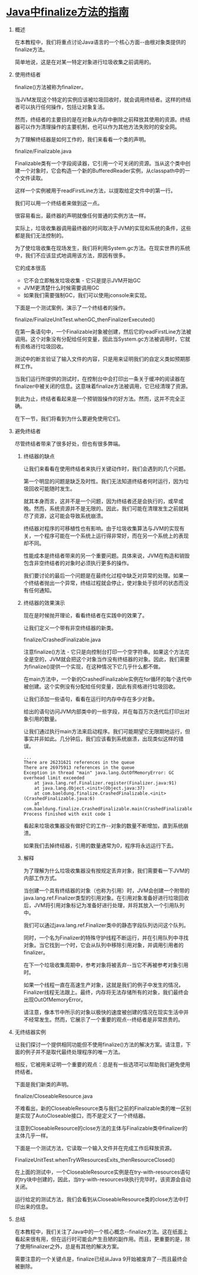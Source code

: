 # [Java中finalize方法的指南](https://www.baeldung.com/java-finalize)

1. 概述

    在本教程中，我们将重点讨论Java语言的一个核心方面--由根对象类提供的finalize方法。

    简单地说，这是在对某一特定对象进行垃圾收集之前调用的。

2. 使用终结者

    finalize()方法被称为finalizer。

    当JVM发现这个特定的实例应该被垃圾回收时，就会调用终结者。这样的终结者可以执行任何操作，包括让对象复活。

    然而，终结者的主要目的是在对象从内存中删除之前释放其使用的资源。终结器可以作为清理操作的主要机制，也可以作为其他方法失败时的安全网。

    为了理解终结器是如何工作的，我们来看看一个类的声明。

    finalize/Finalizable.java

    Finalizable类有一个字段阅读器，它引用一个可关闭的资源。当从这个类中创建一个对象时，它会构造一个新的BufferedReader实例，从classpath中的一个文件读取。

    这样一个实例被用于readFirstLine方法，以提取给定文件中的第一行。

    我们可以用一个终结者来做到这一点。

    很容易看出，最终器的声明就像任何普通的实例方法一样。

    实际上，垃圾收集器调用最终器的时间取决于JVM的实现和系统的条件，这些都是我们无法控制的。

    为了使垃圾收集在现场发生，我们将利用System.gc方法。在现实世界的系统中，我们不应该显式地调用该方法，原因有很多。

    它的成本很高

    - 它不会立即触发垃圾收集 - 它只是提示JVM开始GC
    - JVM更清楚什么时候需要调用GC
    - 如果我们需要强制GC，我们可以使用jconsole来实现。

    下面是一个测试案例，演示了一个终结者的操作。

    finalize/FinalizeUnitTest.whenGC_thenFinalizerExecuted()

    在第一条语句中，一个Finalizable对象被创建，然后它的readFirstLine方法被调用。这个对象没有分配给任何变量，因此当System.gc方法被调用时，它就有资格进行垃圾回收。

    测试中的断言验证了输入文件的内容，只是用来证明我们的自定义类如预期那样工作。

    当我们运行所提供的测试时，在控制台中会打印出一条关于缓冲的阅读器在finalizer中被关闭的信息。这意味着finalize方法被调用，它已经清理了资源。

    到此为止，终结者看起来是一个预销毁操作的好方法。然而，这并不完全正确。

    在下一节，我们将看到为什么要避免使用它们。

3. 避免终结者

    尽管终结者带来了很多好处，但也有很多弊端。

    1. 终结器的缺点

        让我们来看看在使用终结者来执行关键动作时，我们会遇到的几个问题。

        第一个明显的问题是缺乏及时性。我们无法知道终结者何时运行，因为垃圾回收可能随时发生。

        就其本身而言，这并不是一个问题，因为终结者还是会执行的，或早或晚。然而，系统资源并不是无限的。因此，我们可能在清理发生之前就耗尽了资源，这可能会导致系统崩溃。

        终结器对程序的可移植性也有影响。由于垃圾收集算法与JVM的实现有关，一个程序可能在一个系统上运行得非常好，而在另一个系统上的表现却不同。

        性能成本是终结者带来的另一个重要问题。具体来说，JVM在构造和销毁包含非空终结者的对象时必须执行更多的操作。

        我们要讨论的最后一个问题是在最终化过程中缺乏对异常的处理。如果一个终结者抛出一个异常，终结过程就会停止，使对象处于损坏的状态而没有任何通知。

    2. 终结器的效果演示

        现在是时候抛开理论，看看终结者在实践中的效果了。

        让我们定义一个带有非空终结器的新类。

        finalize/CrashedFinalizable.java

        注意finalize()方法 - 它只是向控制台打印一个空字符串。如果这个方法完全是空的，JVM就会把这个对象当作没有终结器的对象。因此，我们需要为finalize()提供一个实现，在这种情况下它几乎什么都不做。

        在main方法中，一个新的CrashedFinalizable实例在for循环的每个迭代中被创建。这个实例没有分配给任何变量，因此有资格进行垃圾回收。

        让我们添加一些语句，看看在运行时内存中存在多少对象。

        给出的语句访问JVM内部类中的一些字段，并在每百万次迭代后打印出对象引用的数量。

        让我们通过执行main方法来启动程序。我们可能期望它无限期地运行，但事实并非如此。几分钟后，我们应该看到系统崩溃，出现类似这样的错误。

        ```log
        ...
        There are 26231621 references in the queue
        There are 26975913 references in the queue
        Exception in thread "main" java.lang.OutOfMemoryError: GC overhead limit exceeded
            at java.lang.ref.Finalizer.register(Finalizer.java:91)
            at java.lang.Object.<init>(Object.java:37)
            at com.baeldung.finalize.CrashedFinalizable.<init>(CrashedFinalizable.java:6)
            at com.baeldung.finalize.CrashedFinalizable.main(CrashedFinalizable.java:9)
        Process finished with exit code 1
        ```

        看起来垃圾收集器没有做好它的工作--对象的数量不断增加，直到系统崩溃。

        如果我们去掉终结器，引用的数量通常为0，程序将永远运行下去。

    3. 解释

        为了理解为什么垃圾收集器没有按规定丢弃对象，我们需要看一下JVM的内部工作方式。

        当创建一个具有终结器的对象（也称为引用）时，JVM会创建一个附带的java.lang.ref.Finalizer类型的引用对象。在引用对象准备好进行垃圾回收后，JVM将引用对象标记为准备好进行处理，并将其放入一个引用队列中。

        我们可以通过java.lang.ref.Finalizer类中的静态字段队列访问这个队列。

        同时，一个名为Finalizer的特殊守护线程不断运行，并在引用队列中寻找对象。当它找到一个时，它会从队列中移除引用对象，并调用引用者的finalizer。

        在下一个垃圾收集周期中，参考对象将被丢弃--当它不再被参考对象引用时。

        如果一个线程一直在高速生产对象，这就是我们的例子中发生的情况，Finalizer线程无法跟上。最终，内存将无法存储所有的对象，我们最终会出现OutOfMemoryError。

        请注意，像本节中所示的对象以极快的速度被创建的情况在现实生活中并不经常发生。然而，它展示了一个重要的观点--终结者是非常昂贵的。

4. 无终结器实例

    让我们探讨一个提供相同功能但不使用finalize()方法的解决方案。请注意，下面的例子并不是取代最终处理程序的唯一方法。

    相反，它被用来证明一个重要的观点：总是有一些选项可以帮助我们避免使用终结者。

    下面是我们新类的声明。

    finalize/CloseableResource.java

    不难看出，新的CloseableResource类与我们之前的Finalizable类的唯一区别是实现了AutoCloseable接口，而不是定义了一个终结器。

    注意到CloseableResource的close方法的主体与Finalizable类中finalizer的主体几乎一样。

    下面是一个测试方法，它读取一个输入文件并在完成工作后释放资源。

    FinalizeUnitTest.whenTryWResourcesExits_thenResourceClosed()

    在上面的测试中，一个CloseableResource实例是在try-with-resources语句的try块中创建的，因此，当try-with-resources块执行完毕时，该资源会自动关闭。

    运行给定的测试方法，我们会看到从CloseableResource类的close方法中打印出来的信息。

5. 总结

    在本教程中，我们关注了Java中的一个核心概念--finalize方法。这在纸面上看起来很有用，但在运行时可能会产生丑陋的副作用。而且，更重要的是，除了使用finalizer之外，总是有其他的解决方案。

    需要注意的一个关键点是，finalize已经从Java 9开始被废弃了--而且最终会被删除。
